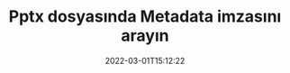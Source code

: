 ---
############################# Static ############################
layout: "auto-gen-signature"
date: 2022-03-01T15:12:22
draft: false
operation: Search
signaturetype: Metadata
fileformat: Pptx
productName: Java
lang: tr
productCode: java
otherformats: pdf doc docx docm dot dotm dotx odt ott rtf xls xlsx xlsm xlsb csv ods ots xltx xltm ppt pptx pps ppsx odp otp potx potm pptm ppsm png jpg bmp gif tiff svg webp wmf
breadcrumb: Search Metadata signatures at Pptx with Java

############################# Head ############################
head_title: "Java içinde Pptx dosyasında Metadata imzasını arayın"
head_description: "Birkaç satır kod kullanarak Pptx dosyalarında Metadata imzasını aramak için Java kullanın."

############################# Header ############################
title: "Pptx dosyasında Metadata imzasını arayın"
description: "Java yerel API'si, önceden imzalanmış Pptx dosyalarında Metadata imzalarının aranmasına olanak tanır. Birkaç satır kod kullanarak Pptx belgelerinizde gelişmiş e-imza araması yapın."
bg_image: "https://cms.admin.containerize.com/templates/aspose/App_Themes/V3/images/bg/header1.png"
bg_overlay: false
button:
    enable: true

############################# SubMenu ############################
submenu:
    enable: true

    left:
        img_alt: "GroupDocs.Signature for Java"
        image: "https://cms.admin.containerize.com/templates/groupdocs/images/product-logos/90x90-noborder/groupdocsature-java.png"
        product: "GroupDocs.Signature"
        platform: "Java"



############################# About ############################
about:
    enable: true
    title: "GroupDocs.Signature for Java API'si hakkında"
    content: |
        [GroupDocs.Signature for Java](https://products.groupdocs.com/signature/java/), metinler, resimler, dijital sertifikalar, barkodlar, QR kodları, damgalar veya meta veriler gibi çeşitli imza türlerini kullanan belgeleri işlemek için Java API'si sağlar. Kullanıcılar, imza özelliklerini gerektiği gibi özelleştirmek için ek destekle birlikte PDF'ler, MS Word belgeleri, MS Excel çalışma kitapları, MS PowerPoint sunumları, Adobe Photoshop dosyaları ve çeşitli görüntü biçimleri içindeki elektronik imzaları ekleyebilir, silebilir, güncelleyebilir, doğrulayabilir veya arayabilir.
    

############################# Steps ############################
steps:
    enable: true
    title_left: "Pptx içinde Metadata imzası nasıl aranır?"
    content_left: |
        [GroupDocs.Signature for Java](https://products.groupdocs.com/signature/java/), Java geliştiricilerinin birkaç kolay adımı uygulayarak Pptx dosyalarında Metadata imzalarını aramasını kolaylaştırır.
        
        * Signature sınıfının yeni bir örneğini oluşturun ve kaynak belge yolunu yapıcı parametresi olarak iletin.
        * SearchOptions nesnesini gereksinimlerinize göre somutlaştırın ve arama seçeneklerini belirleyin.
        * Signature sınıfı örneğinin Arama yöntemini çağırın ve buna SearchOptions iletin.
        * Arama sonuçlarını taleplerinize göre işleyin.

    title_right: "sistem gereksinimleri"
    content_right: |
        GroupDocs.Signature for Java, tüm büyük platformlarda ve işletim sistemlerinde desteklenir. Aşağıdaki kodu çalıştırmadan önce lütfen aşağıdaki ön koşulların sisteminizde kurulu olduğundan emin olun.

        * İşletim sistemleri: Microsoft Windows, Linux, MacOS
        * Geliştirme ortamları: NetBeans, Intellij IDEA, Eclipse, etc.
        * Java runtime: J2SE 6.0 and above
        * GroupDocs.Signature for Java ürününün en son sürümünü [Maven}](https://repository.groupdocs.com/webapp/#/artifacts/browse/tree/General/repo/com/groupdocs/groupdocs-signature) adresinden indirin
         
    code: |
        ```java    
        
        // Set up input Pptx file
        String filePath = "input.pptx";

        // Instantiate Signature for input file
        Signature signature = new Signature(filePath);

        // search for Metadata signatures in Pptx document
        List<PresentationMetadataSignature> signatures = signature.search(PresentationMetadataSignature.class, SignatureType.Metadata);

        // process signatures which were found 
        signatures.forEach(item -> System.out.println(item.toString()));


        ```

############################# Demos ############################
demos:
    enable: true
    title: "Metadata elektronik imza arayın Canlı Demo"
    content: |
       Şu anda [GroupDocs.Signature App](https://products.groupdocs.app/signature/family) web sitesini ziyaret ederek belgede Pptx dosyalarına yönelik çeşitli elektronik imzaları arayın.

        
############################# More Formats ############################
more_formats:
    enable: true
    title: "Java kullanarak diğer Metadata imzalarını arayın"
    content: |
        "Elektronik imzalar çeşitli belgelerde arama yapar. Aşağıda gösterildiği gibi popüler dosya biçimlerinden birindeki imzaları bulun."
    format: 
           
       
back_to_top:
    enable: true
---